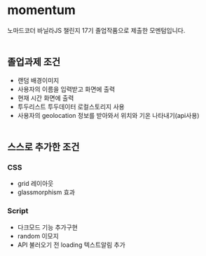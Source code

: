 # momentum
노마드코더 바닐라JS 챌린지 17기 졸업작품으로 제출한 모멘텀입니다.
<br/><br/>

## 졸업과제 조건
- 랜덤 배경이미지
- 사용자의 이름을 입력받고 화면에 출력
- 현재 시간 화면에 출력
- 투두리스트 투두데이터 로컬스토리지 사용
- 사용자의 geolocation 정보를 받아와서 위치와 기온 나타내기(api사용)
<br /><br />
## 스스로 추가한 조건
### CSS 
- grid 레이아웃
- glassmorphism 효과
 
### Script 
- 다크모드 기능 추가구현
- random 이모지
- API 불러오기 전 loading 텍스트알림 추가
